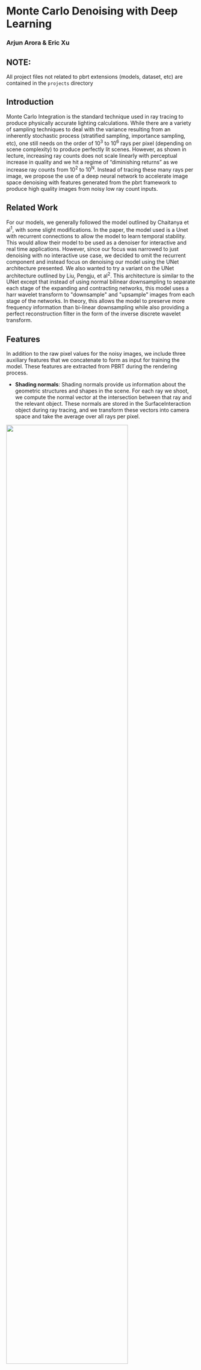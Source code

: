 # Monte Carlo Denoising with Deep Learning
### Arjun Arora & Eric Xu

## NOTE: 
All project files not related to pbrt extensions (models, dataset, etc) are contained in the `projects` directory 

## Introduction
Monte Carlo Integration is the standard technique used in ray tracing to produce physically accurate lighting calculations. While there are a variety of sampling techniques to deal with the variance resulting from an inherently stochastic process (stratified sampling, importance sampling, etc), one still needs on the order of 10<sup>3</sup> to 10<sup>6</sup> rays per pixel (depending on scene complexity) to produce perfectly lit scenes. However, as shown in lecture, increasing ray counts does not scale linearly with perceptual increase in quality and we hit a regime of “diminishing returns” as we increase ray counts from 10<sup>2</sup> to 10<sup>N</sup>. Instead of tracing these many rays per image, we propose the use of a deep neural network to accelerate image space denoising with features generated from the pbrt framework to produce high quality images from noisy low ray count inputs.

## Related Work
For our models, we generally followed the model outlined by Chaitanya et al<sup>1</sup>, with some slight modifications. In the paper, the model used is a Unet with recurrent connections to allow the model to learn temporal stability. This would allow their model to be used as a denoiser for interactive and real time applications. However, since our focus was narrowed to just denoising with no interactive use case, we decided to omit the recurrent component and instead focus on denoising our model using the UNet architecture presented. We also wanted to try a variant on the UNet architecture outlined by Liu, Pengju, et al<sup>2</sup>. This architecture is similar to the UNet except that instead of using normal bilinear downsampling to separate each stage of the expanding and contracting networks, this model uses a harr wavelet transform to "downsample" and "upsample" images from each stage of the networks. In theory, this allows the model to preserve more frequency information than bi-linear downsampling while also providing a perfect reconstruction filter in the form of the inverse discrete wavelet transform. 

## Features
In addition to the raw pixel values for the noisy images, we include three auxiliary features that we concatenate to form as input for training the model. These features are extracted from PBRT during the rendering process. 

* **Shading normals**: Shading normals provide us information about the geometric structures and shapes in the scene. For each ray we shoot, we compute the normal vector at the intersection between that ray and the relevant object. These normals are stored in the SurfaceInteraction object during ray tracing, and we transform these vectors into camera space and take the average over all rays per pixel. 

<img src="http://graphics.stanford.edu/courses/cs348b-19-spring-content/article_images/226_.jpg" width="80%">

* **Depth map**: For each pixel, we also compute the average depth of the intersection points between the ray and the object. Here, depth refers to the z-coordinate of the intersection point in camera space. As a result, we compute the depth map by extracting the intersection point and transforming it into camera space before saving the z-coordinate. 

<img src="http://graphics.stanford.edu/courses/cs348b-19-spring-content/article_images/226_1.jpg" width="80%">

* **Albedo**: Albedo is the proportion of the incident light reflected by a surface, and is arguably the most important feature for denoising images. We obtain the albedo for each pixel by examining the BSDF object in the SurfaceInteraction. We then calculate the albedo by sampling in ten random coordinates in [0, 1]<sup>2</sup> and using monte carlo integration to estimate the rho value.

<img src="http://graphics.stanford.edu/courses/cs348b-19-spring-content/article_images/226_2.jpg" width="80%">

Overall, the we have six additional channels of features for training (two shading normal channels, one depth channel, and three albedo channels). Including the original raw pixels of the noisy image, our final input shape for training is (height of image, width of image, 9 channels). 

## Preprocessing Step
Before training, we perform a couple of preprocessing steps to help the model learn. First, PBRT saves the rendered images as .exr files which are in high dynamic range (HDR) space, but models generally learn better when the pixel values are in low dynamic range (LDR) space. As a result, we tone map the noisy image, reference image, and albedo features by raising the values to the power of 0.2. This tone map transformation is also utilized in Chaitanya et al<sup>1</sup>. Furthermore, we divide the noisy image pixels by the albedo values to obtain the effective irradiance. Thus in order to generate the final output, we multiply the resulting model logits by the albedo. 

## Image Generation and Dataset
We use the contemporary-bathroom and villa-daylight scenes from pbrt-v3-scenes<sup>3</sup> as our training and validation set. To generate the images, we write a script that perturbs the camera position and angle to capture various shots of the scene. The noisy images are generated with 64 samples per pixel and the target reference images are generated with 4096 samples per pixel. 

<img src="http://graphics.stanford.edu/courses/cs348b-19-spring-content/article_images/226_9.jpg" width="80%">

In total, we obtain 150 training images and 37 validation images (87 scenes from contemporary-bathroom and 100 scenes from villa-daylight). We further augment our dataset by sampling eight 128 x 128 patches from each image. This gives us 1200 training patches and 296 validation patches in all.
Finally, we test our denoiser on the sportscar scene (also drawn from pbrt-v3-scenes<sup>3</sup>), which has a completely different distribution than the training and validation inputs. 

<img src="http://graphics.stanford.edu/courses/cs348b-19-spring-content/article_images/226_10.jpg" width="80%">

## Approach
### UNet + Multiwavelet model

<img src = "http://graphics.stanford.edu/courses/cs348b-19-spring-content/article_images/226_14.jpg" width="80%">

* The Unet model we used has five stages for both the expanding and contracting network. Each stage has two 2-dimensional convolution layers followed by a ReLU activation. Following these convolutions is a 2x downsampling layer or 2x upsampling layer for the contracting and expanding network respectively. Each convolution has a 3x3 spatial kernel with a stride of 1 and a padding of 1. The last expanding and first contracting stage both use 32 filters per convolution layer with each successively deeper stage using 32 more filters than the previous layer. This means that with the 5 stage design we have, our final layer had 160 filters.

* The multiwavelet model follows quite closely to the above unet model with one major difference in the down and upsampling layers. The downsampling layers are replaced with a discrete wavelet transform. The DWT creates 4 output transforms corresponding to 1 low pass image, 2 bandpass, and 1 high pass image, all half the size of the input spatial dimensions. These images are then stacked along the channel dimensions and passed through the convolutions of the next contracting stage. The upsampling layers are also in turn replaced with the inverse discrete wavelet transform. This layer produces an output that has one-fourth the channel dimension but 2x the spatial dimensions. Each output of this inverse filter is then passed to the successive expanding stage.

### SmoothL1Loss
We also experimented with using a Smooth L1 Loss rather than the standard L1 loss used in Chaitanya et al<sup>1</sup>. This loss follows the following formula: 

<img src="http://graphics.stanford.edu/courses/cs348b-19-spring-content/article_images/226_4.jpg" width="20%">

<img src="http://graphics.stanford.edu/courses/cs348b-19-spring-content/article_images/226_5.jpg" width="30%">

This loss function essentially acts as L1 loss as long as pixel loss remains above 1 and essentially less sensitive to outliers than L2 loss.
However, as loss per pixel goes below 1, the loss function changes to an L2 loss metric to less heavily penalize outliers and focus on how the overall image looks. We theorized this would also help improve generalizability as loss got very small; however, we found normal L1 loss to work better empirically. 

## Results
We train both the UNet model and the Multiwavelet model for 500 epochs with a batch size of 64. Both models begin with a learning rate of 0.001 and operate under a scheduler that decreases the learning rate by a factor of 10 every ten epochs of stagnant validation loss (threshold for significant change = 1e-4). In total, the training time for the UNet model is 176 minutes while the training time for the Multiwavelet model is 158 minutes. 

The table below records relevant metrics for the two models with the best parameters according to the validation set:

|              |  RMSE  |  PSNR  |  SSIM |
|:------------:|:------:|:------:|:-----:|
|     UNet     | 0.0262 | 31.695 | 0.804 |
| Multiwavelet | 0.0367 | 28.722 | 0.760 |

As we see above, the UNet model performs better than the Multiwavelet model across all three metrics. Therefore, we proceed with the UNet model as the primary denoiser for the rest of the analysis. Below are training and validation plots of L1 loss and the three metrics across the epochs:
<img src="http://graphics.stanford.edu/courses/cs348b-19-spring-content/article_images/226_6.jpg" width="80%">

Overall, we found the the execution time for actually denoising an image with the UNet is around 0.1 seconds, and this scales linearly with the number of pixels in the image. For the contemporary-bathroom scene (which is part of the training and validation distribution), we obtain the following denoised image:

<img src="http://graphics.stanford.edu/courses/cs348b-19-spring-content/article_images/226_7.jpg" width="80%">

The image has a RMSE of 0.0279, PSNR of 31.07, and SSIM of 0.931. This bathroom scene shows the ability of the model to perform well on data within the train/validation distribution of scenes. Here we see that most of the texture detail is preserved, surprisingly even in the reflection of the mirror (though there is some noise). We also see that most of the medium and high frequency noise has been removed completely, leaving only a couple areas of low frequency splotches left, particularly around the cords of the lights. Overall, this result shows the validity of UNet architectures for denoising monte carlo integrated images.

Finally, running the model on the sportscar test image, we achieve the following denoised image:

<img src="http://graphics.stanford.edu/courses/cs348b-19-spring-content/article_images/226_11.jpg" width="80%">

The image has a RMSE of 0.0259, PSNR of 31.736, and SSIM of 0.938. Because this image is outside the distribution of images that make up our training and validation set, the results are qualitatively worse than the bathroom image, even if the evaluation metrics seem close to the bathroom results. While we see most of the noise is gone, the reconstruction results on the highlights of the car leave some room to be desired. The highlights on the hood of the car seemed to be somewhat brown, clearly not matching the red color of the car. As well, there is some medium frequency noise on the door of the car as well as some on the wheels. This indicates that while our model performs very well within the distribution of the villa and bathroom scenes, it may have overfit slightly to that distribution. Moving forward, having a larger sample of scenes and perhaps some more regularization procedures would produce better results on a test image.

<img src="http://graphics.stanford.edu/courses/cs348b-19-spring-content/article_images/226_12.jpg" width="80%">

As a comparison, we also denoised the 64 sample sportscar using Intel Open Image Denoise, and it received an RMSE of 0.00936, PSNR of 40.576, and SSIM of 0.920. Below shows the reconstructed image for reference. 

<img src="http://graphics.stanford.edu/courses/cs348b-19-spring-content/article_images/226_13.jpg" width="80%">

## Distribution of Work
We worked together on the PBRT code to generate and extract the features from the noisy image during rendering. Eric handled the data collection by writing scripts to generate different shots of the scene, and Arjun coded the model architecture and the training pipeline. Both of us worked together on running the final model and producing the denoised output. 

## Problems Encountered
The majority of the problems we faced were in extracting the features we needed from pbrt as well as fine-tuning our model to facilitate training. 

Initially we had some difficulty determining how to extract the bsdf as well as the image space normals. To do so, we had to hack the pbrt integrator Li function to return the surface intersection so we could extract that information ourselves. Moreover, we had to add on the surface Intersection class to also have a depth parameter so we could save z depth. We also had issues when averaging various different features like albedo and depth across the input samples. Initially, we weren’t handling the cases where a ray did not intersect with a scene because we assumed most rays would have to intersect our scene as most of them were indoors. However, there were cases where we didn’t intersect with the scene and with default values for some of our features (like albedo = Spectrum(0.0) and depth = 0), we ended up systematically underestimating albedo and depth.

Our models also gave us trouble in the beginning. Initially our models refused to train and produced very mediocre outputs even after 100 or so epochs. Brennan was a great help here in debugging our training and model scripts. One of our major problems was that because we were extracting our features raw from pbrt, they were all in high dynamic range space, which is very difficult for learning algorithms to learn on with L1 loss. Moreover, our initial architecture included batchnorm layers which have been shown to not work well in the monte carlo denoising space. This is due to the small batch size normally used, meaning the statistics calculated per batch are generally very noisy estimates of the training distribution and can harm training. Our model architectures were also overparameterized with too many parameters in the lower stages of the model rather than the upper stages. By balancing and reducing the filters per dimension we were able to produce even better results. Finally, we were initially training with 64 x 64 patches which, for training images of 1000 x 1000 or larger, are too small of a spatial extent to learn the texture detail of most scenes. By increasing our patch size to 128 x 128 we were able to incorporate a larger spatial extent into our model, drastically improving texture reconstruction. 

Link to code: https://github.com/Arjun-Arora/CS348B_project

### References
1. Chaitanya, Chakravarty R. Alla, et al. "Interactive reconstruction of Monte Carlo image sequences using a recurrent denoising autoencoder." ACM Transactions on Graphics (TOG) 36.4 (2017): 98.

2. Liu, Pengju, et al. "Multi-level wavelet-CNN for image restoration." Proceedings of the IEEE Conference on Computer Vision and Pattern Recognition Workshops. 2018.

3. Scenes for pbrt-v3: https://pbrt.org/scenes-v3.html
